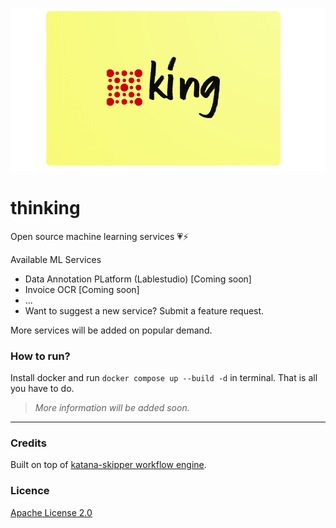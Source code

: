 ![](docs/assets/logo.png)

# thinking

Open source machine learning services 💗⚡

Available ML Services

- Data Annotation PLatform (Lablestudio) [Coming soon]
- Invoice OCR [Coming soon]
- ...
- Want to suggest a new service? Submit a feature request.

More services will be added on popular demand.


### How to run?

Install docker and run `docker compose up --build -d` in terminal. That is all you have to do.

> *More information will be added soon.*

--- 

### Credits

Built on top of [katana-skipper workflow engine](https://github.com/katanaml/katana-skipper).

### Licence

[Apache License 2.0](./LICENSE)
